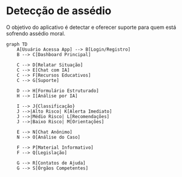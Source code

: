 # Detecção de assédio
O objetivo do aplicativo é detectar e oferecer suporte para quem está sofrendo assédio moral.
```mermaid
graph TD
    A[Usuário Acessa App] --> B[Login/Registro]
    B --> C[Dashboard Principal]
    
    C --> D[Relatar Situação]
    C --> E[Chat com IA]
    C --> F[Recursos Educativos]
    C --> G[Suporte]

    D --> H[Formulário Estruturado]
    H --> I[Análise por IA]
    
    I --> J{Classificação}
    J -->|Alto Risco| K[Alerta Imediato]
    J -->|Médio Risco| L[Recomendações]
    J -->|Baixo Risco| M[Orientações]
    
    E --> N[Chat Anônimo]
    N --> O[Análise do Caso]
    
    F --> P[Material Informativo]
    F --> Q[Legislação]
    
    G --> R[Contatos de Ajuda]
    G --> S[Órgãos Competentes]
```
